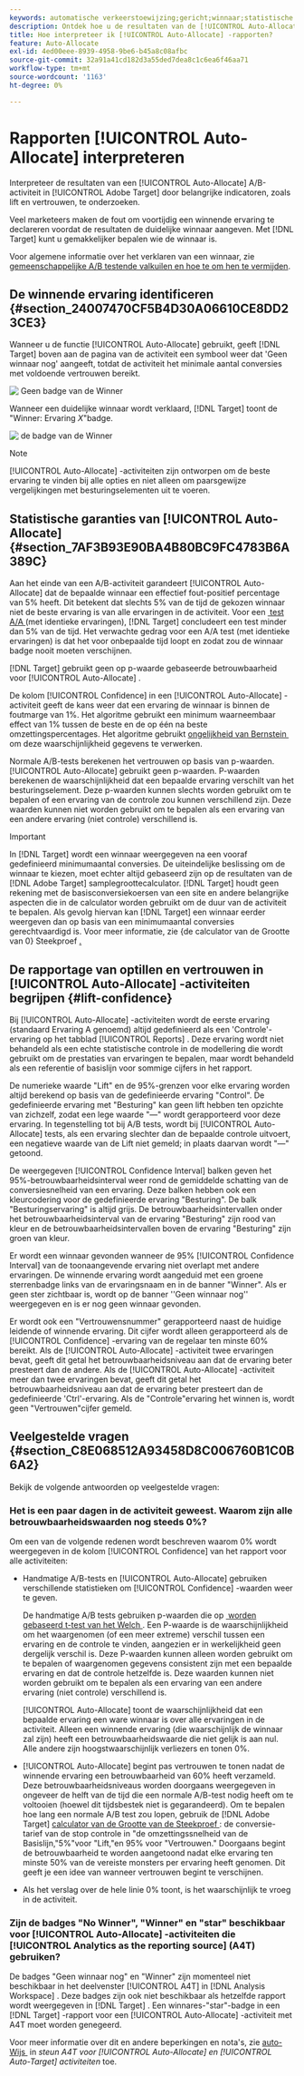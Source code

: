 ```yaml
---
keywords: automatische verkeerstoewijzing;gericht;winnaar;statistische garantie;vertrouwen;bepalen winnaar;hef;vertrouwen;gebrek;standaardwaarde;automatisch toewijzen;automatisch toewijzen
description: Ontdek hoe u de resultaten van de [!UICONTROL Auto-Allocate] A/B-activiteit moet interpreteren, waarbij u de nadruk legt op belangrijke indicatoren zoals tillen en vertrouwen.
title: Hoe interpreteer ik [!UICONTROL Auto-Allocate] -rapporten?
feature: Auto-Allocate
exl-id: 4ed00eee-8939-4958-9be6-b45a8c08afbc
source-git-commit: 32a91a41cd182d3a55ded7dea8c1c6ea6f46aa71
workflow-type: tm+mt
source-wordcount: '1163'
ht-degree: 0%

---
```


# Rapporten [!UICONTROL Auto-Allocate] interpreteren

Interpreteer de resultaten van een [!UICONTROL Auto-Allocate] A/B-activiteit in [!UICONTROL Adobe Target] door belangrijke indicatoren, zoals lift en vertrouwen, te onderzoeken.

Veel marketeers maken de fout om voortijdig een winnende ervaring te declareren voordat de resultaten de duidelijke winnaar aangeven. Met [!DNL Target] kunt u gemakkelijker bepalen wie de winnaar is.

Voor algemene informatie over het verklaren van een winnaar, zie [&#x200B; gemeenschappelijke A/B testende valkuilen en hoe te om hen te vermijden &#x200B;](/help/main/c-activities/t-test-ab/common-ab-testing-pitfalls.md).

## De winnende ervaring identificeren {#section_24007470CF5B4D30A06610CE8DD23CE3}

Wanneer u de functie [!UICONTROL Auto-Allocate] gebruikt, geeft [!DNL Target] boven aan de pagina van de activiteit een symbool weer dat &#39;Geen winnaar nog&#39; aangeeft, totdat de activiteit het minimale aantal conversies met voldoende vertrouwen bereikt.

![&#x200B; Geen badge van de Winner &#x200B;](/help/main/c-activities/automated-traffic-allocation/assets/no-winner-new.png)

Wanneer een duidelijke winnaar wordt verklaard, [!DNL Target] toont de &quot;Winner: Ervaring *X*&quot;badge.

![&#x200B; de badge van de Winner &#x200B;](/help/main/c-activities/automated-traffic-allocation/assets/winner-new.png)

>[!NOTE]
>
>[!UICONTROL Auto-Allocate] -activiteiten zijn ontworpen om de beste ervaring te vinden bij alle opties en niet alleen om paarsgewijze vergelijkingen met besturingselementen uit te voeren.

## Statistische garanties van [!UICONTROL Auto-Allocate] {#section_7AF3B93E90BA4B80BC9FC4783B6A389C}

Aan het einde van een A/B-activiteit garandeert [!UICONTROL Auto-Allocate] dat de bepaalde winnaar een effectief fout-positief percentage van 5% heeft. Dit betekent dat slechts 5% van de tijd de gekozen winnaar niet de beste ervaring is van alle ervaringen in de activiteit. Voor een [&#x200B; test A/A &#x200B;](/help/main/c-activities/t-test-ab/aa-testing.md) (met identieke ervaringen), [!DNL Target] concludeert een test minder dan 5% van de tijd. Het verwachte gedrag voor een A/A test (met identieke ervaringen) is dat het voor onbepaalde tijd loopt en zodat zou de winnaar badge nooit moeten verschijnen.

[!DNL Target] gebruikt geen op p-waarde gebaseerde betrouwbaarheid voor [!UICONTROL Auto-Allocate] .

De kolom [!UICONTROL Confidence] in een [!UICONTROL Auto-Allocate] -activiteit geeft de kans weer dat een ervaring de winnaar is binnen de foutmarge van 1%. Het algoritme gebruikt een minimum waarneembaar effect van 1% tussen de beste en de op één na beste omzettingspercentages. Het algoritme gebruikt [&#x200B; ongelijkheid van Bernstein &#x200B;](https://en.wikipedia.org/wiki/Bernstein_inequalities_%28probability_theory%29) om deze waarschijnlijkheid gegevens te verwerken.

Normale A/B-tests berekenen het vertrouwen op basis van p-waarden. [!UICONTROL Auto-Allocate] gebruikt geen p-waarden. P-waarden berekenen de waarschijnlijkheid dat een bepaalde ervaring verschilt van het besturingselement. Deze p-waarden kunnen slechts worden gebruikt om te bepalen of een ervaring van de controle zou kunnen verschillend zijn. Deze waarden kunnen niet worden gebruikt om te bepalen als een ervaring van een andere ervaring (niet controle) verschillend is.

>[!IMPORTANT]
>
>In [!DNL Target] wordt een winnaar weergegeven na een vooraf gedefinieerd minimumaantal conversies. De uiteindelijke beslissing om de winnaar te kiezen, moet echter altijd gebaseerd zijn op de resultaten van de [!DNL Adobe Target] samplegroottecalculator. [!DNL Target] houdt geen rekening met de basisconversiekoersen van een site en andere belangrijke aspecten die in de calculator worden gebruikt om de duur van de activiteit te bepalen. Als gevolg hiervan kan [!DNL Target] een winnaar eerder weergeven dan op basis van een minimumaantal conversies gerechtvaardigd is. Voor meer informatie, zie {de calculator van de Grootte van 0} Steekproef [.](/help/main/c-activities/t-test-ab/sample-size-determination.md#section_6B8725BD704C4AFE939EF2A6B6E834E6)

## De rapportage van optillen en vertrouwen in [!UICONTROL Auto-Allocate] -activiteiten begrijpen {#lift-confidence}

Bij [!UICONTROL Auto-Allocate] -activiteiten wordt de eerste ervaring (standaard Ervaring A genoemd) altijd gedefinieerd als een &#39;Controle&#39;-ervaring op het tabblad [!UICONTROL Reports] . Deze ervaring wordt niet behandeld als een echte statistische controle in de modellering die wordt gebruikt om de prestaties van ervaringen te bepalen, maar wordt behandeld als een referentie of basislijn voor sommige cijfers in het rapport.

De numerieke waarde &quot;Lift&quot; en de 95%-grenzen voor elke ervaring worden altijd berekend op basis van de gedefinieerde ervaring &quot;Control&quot;. De gedefinieerde ervaring met &quot;Besturing&quot; kan geen lift hebben ten opzichte van zichzelf, zodat een lege waarde &quot;—&quot; wordt gerapporteerd voor deze ervaring. In tegenstelling tot bij A/B tests, wordt bij [!UICONTROL Auto-Allocate] tests, als een ervaring slechter dan de bepaalde controle uitvoert, een negatieve waarde van de Lift niet gemeld; in plaats daarvan wordt &quot;—&quot; getoond.

De weergegeven [!UICONTROL Confidence Interval] balken geven het 95%-betrouwbaarheidsinterval weer rond de gemiddelde schatting van de conversiesnelheid van een ervaring. Deze balken hebben ook een kleurcodering voor de gedefinieerde ervaring &quot;Besturing&quot;. De balk &quot;Besturingservaring&quot; is altijd grijs. De betrouwbaarheidsintervallen onder het betrouwbaarheidsinterval van de ervaring &quot;Besturing&quot; zijn rood van kleur en de betrouwbaarheidsintervallen boven de ervaring &quot;Besturing&quot; zijn groen van kleur.

Er wordt een winnaar gevonden wanneer de 95% [!UICONTROL Confidence Interval] van de toonaangevende ervaring niet overlapt met andere ervaringen. De winnende ervaring wordt aangeduid met een groene sterrenbadge links van de ervaringsnaam en in de banner &quot;Winner&quot;. Als er geen ster zichtbaar is, wordt op de banner &#39;&#39;Geen winnaar nog&#39;&#39; weergegeven en is er nog geen winnaar gevonden.

Er wordt ook een &quot;Vertrouwensnummer&quot; gerapporteerd naast de huidige leidende of winnende ervaring. Dit cijfer wordt alleen gerapporteerd als de [!UICONTROL Confidence] -ervaring van de regelaar ten minste 60% bereikt. Als de [!UICONTROL Auto-Allocate] -activiteit twee ervaringen bevat, geeft dit getal het betrouwbaarheidsniveau aan dat de ervaring beter presteert dan de andere. Als de [!UICONTROL Auto-Allocate] -activiteit meer dan twee ervaringen bevat, geeft dit getal het betrouwbaarheidsniveau aan dat de ervaring beter presteert dan de gedefinieerde &#39;Ctrl&#39;-ervaring. Als de &quot;Controle&quot;ervaring het winnen is, wordt geen &quot;Vertrouwen&quot;cijfer gemeld.

## Veelgestelde vragen {#section_C8E068512A93458D8C006760B1C0B6A2}

Bekijk de volgende antwoorden op veelgestelde vragen:

### Het is een paar dagen in de activiteit geweest. Waarom zijn alle betrouwbaarheidswaarden nog steeds 0%?

Om een van de volgende redenen wordt beschreven waarom 0% wordt weergegeven in de kolom [!UICONTROL Confidence] van het rapport voor alle activiteiten:

* Handmatige A/B-tests en [!UICONTROL Auto-Allocate] gebruiken verschillende statistieken om [!UICONTROL Confidence] -waarden weer te geven.

  De handmatige A/B tests gebruiken p-waarden die op [&#x200B; worden gebaseerd t-test van het Welch &#x200B;](https://en.wikipedia.org/wiki/Welch%27s_t-test). Een P-waarde is de waarschijnlijkheid om het waargenomen (of een meer extreme) verschil tussen een ervaring en de controle te vinden, aangezien er in werkelijkheid geen dergelijk verschil is. Deze P-waarden kunnen alleen worden gebruikt om te bepalen of waargenomen gegevens consistent zijn met een bepaalde ervaring en dat de controle hetzelfde is. Deze waarden kunnen niet worden gebruikt om te bepalen als een ervaring van een andere ervaring (niet controle) verschillend is.

  [!UICONTROL Auto-Allocate] toont de waarschijnlijkheid dat een bepaalde ervaring een ware winnaar is over alle ervaringen in de activiteit. Alleen een winnende ervaring (die waarschijnlijk de winnaar zal zijn) heeft een betrouwbaarheidswaarde die niet gelijk is aan nul. Alle andere zijn hoogstwaarschijnlijk verliezers en tonen 0%.

* [!UICONTROL Auto-Allocate] begint pas vertrouwen te tonen nadat de winnende ervaring een betrouwbaarheid van 60% heeft verzameld. Deze betrouwbaarheidsniveaus worden doorgaans weergegeven in ongeveer de helft van de tijd die een normale A/B-test nodig heeft om te voltooien (hoewel dit tijdsbestek niet is gegarandeerd). Om te bepalen hoe lang een normale A/B test zou lopen, gebruik de [!DNL Adobe Target] [&#x200B; calculator van de Grootte van de Steekproef &#x200B;](/help/main/c-activities/t-test-ab/sample-size-determination.md#section_6B8725BD704C4AFE939EF2A6B6E834E6): de conversie-tarief van de stop controle in &quot;de omzettingssnelheid van de Basislijn,&quot;5%&quot;voor &quot;Lift,&quot;en 95% voor &quot;Vertrouwen.&quot; Doorgaans begint de betrouwbaarheid te worden aangetoond nadat elke ervaring ten minste 50% van de vereiste monsters per ervaring heeft genomen. Dit geeft je een idee van wanneer vertrouwen begint te verschijnen.

* Als het verslag over de hele linie 0% toont, is het waarschijnlijk te vroeg in de activiteit.

### Zijn de badges &quot;No Winner&quot;, &quot;Winner&quot; en &quot;star&quot; beschikbaar voor [!UICONTROL Auto-Allocate] -activiteiten die [!UICONTROL Analytics as the reporting source] (A4T) gebruiken?

De badges &quot;Geen winnaar nog&quot; en &quot;Winner&quot; zijn momenteel niet beschikbaar in het deelvenster [!UICONTROL A4T] in [!DNL Analysis Workspace] . Deze badges zijn ook niet beschikbaar als hetzelfde rapport wordt weergegeven in [!DNL Target] . Een winnares-&quot;star&quot;-badge in een [!DNL Target] -rapport voor een [!UICONTROL Auto-Allocate] -activiteit met A4T moet worden genegeerd.

Voor meer informatie over dit en andere beperkingen en nota&#39;s, zie [&#x200B; auto-Wijs &#x200B;](/help/main/c-integrating-target-with-mac/a4t/a4t-at-aa.md#aa) in *steun A4T voor [!UICONTROL Auto-Allocate] en [!UICONTROL Auto-Target] activiteiten* toe.

